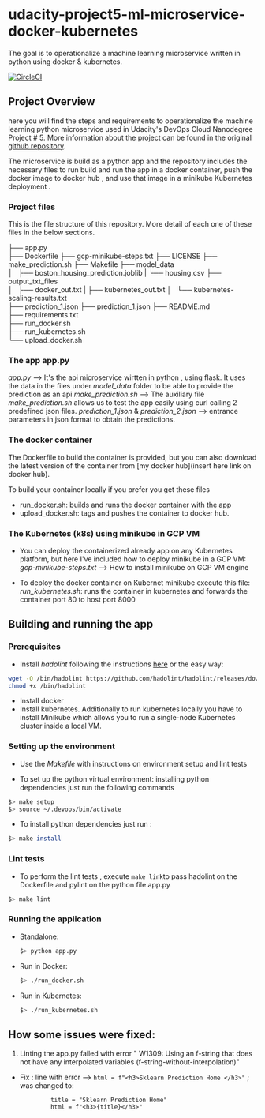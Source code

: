 # udacity-project5-ml-microservice-docker-kubernetes
The goal is to operationalize a machine learning microservice written in python  using docker &amp; kubernetes.

[![CircleCI](https://circleci.com/gh/circleci/circleci-docs.svg?style=svg)](https://app.circleci.com/pipelines/github/jfcb853/udacity-project5-ml-microservice-docker-kubernetes)

## Project Overview

here you will find the steps and requirements to operationalize the machine learning python microservice used in Udacity's DevOps Cloud Nanodegree Project # 5. More information about the project can be found in the original [github repository](https://github.com/udacity/DevOps_Microservices/tree/master/project-ml-microservice-kubernetes).

The microservice is build as a python app and the repository includes the necessary files to run build and run the app in a docker container, push the docker image to docker hub , and use that image in a minikube Kubernetes deployment .

### Project files

This is the file structure of this repository. More detail of each one of these files in the below sections.

├── app.py  
├── Dockerfile
├── gcp-minikube-steps.txt
├── LICENSE
├── make_prediction.sh 
├── Makefile 
├── model_data  
│   ├── boston_housing_prediction.joblib
|   └──  housing.csv
├── output_txt_files  
│   ├── docker_out.txt
|   ├── kubernetes_out.txt
│   └── kubernetes-scaling-results.txt  
├── prediction_1.json 
├── prediction_1.json 
├── README.md  
├── requirements.txt  
├── run_docker.sh  
├── run_kubernetes.sh  
└── upload_docker.sh  

### The app app.py

_app.py_ --> It's the api microservice wirtten in python , using flask. It uses the data in the files under _model_data_ folder to be able to provide the prediction as an api
_make_prediction.sh_  --> The auxiliary file _make_prediction.sh_ allows us to test the app easily using curl calling 2 predefined json files.
_prediction_1.json_ & _prediction_2.json_ --> entrance parameters in json format to obtain the predictions.

### The docker container

The Dockerfile to build the container is provided, but you can also download the latest version of the container from [my docker hub](insert here link on docker hub). 

To build your container locally if you prefer you get these files
* run_docker.sh: builds and runs the docker container with the app
* upload_docker.sh: tags and pushes the container to docker hub. 

### The Kubernetes (k8s) using minikube in GCP VM

* You can deploy the containerized already app on any Kubernetes platform, but here I've included  how to deploy minikube in a GCP VM:
_gcp-minikube-steps.txt_ --> How to install minikube on GCP VM engine

* To deploy the docker container on Kubernet minikube execute this file:
_run_kubernetes.sh_: runs the container in kubernetes and forwards the container port 80 to host port 8000

## Building and running the app

### Prerequisites

* Install _hadolint_ following the instructions [here](https://github.com/hadolint/hadolint) or the easy way:
```bash
wget -O /bin/hadolint https://github.com/hadolint/hadolint/releases/download/v1.18.0/hadolint-Linux-x86_64
chmod +x /bin/hadolint
``` 
* Install docker
* Install kubernetes. Additionally to run kubernetes locally you have to install Minikube which allows you to run a single-node Kubernetes cluster inside a local VM.

### Setting up the environment

* Use the _Makefile_ with instructions on environment setup and lint tests

* To set up the  python virtual environment:  installing python dependencies just run the following commands

```bash
$> make setup
$> source ~/.devops/bin/activate
```
* To install python dependencies just run :
```bash
$> make install
```
### Lint tests
* To perform the lint tests , execute ``` make link ```to pass hadolint on the Dockerfile and pylint on the python file app.py

``` bash
$> make lint
```

### Running the application

* Standalone: 
    ```bash
    $> python app.py
    ```
* Run in Docker: 
    ```bash
    $> ./run_docker.sh
    ```
* Run in Kubernetes: 
    ```bash
    $> ./run_kubernetes.sh
    ```

## How some issues were fixed:

1. Linting  the app.py failed with error " W1309: Using an f-string that does not have any interpolated variables (f-string-without-interpolation)" 
*  Fix :  line with error --> 	```html = f"<h3>Sklearn Prediction Home </h3>"``` ; was changed to:
```
            title = "Sklearn Prediction Home"
			html = f"<h3>{title}</h3>"
```

